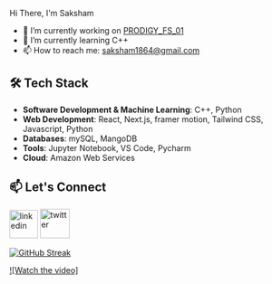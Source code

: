  Hi There, I'm Saksham

- 🔭 I’m currently working on [PRODIGY_FS_01](https://github.com/saksham1864/PRODIGY_FS_01)
- 🌱 I’m currently learning C++
- 📫 How to reach me: saksham1864@gmail.com 

## 🛠️ Tech Stack
- **Software Development & Machine Learning**: C++, Python
- **Web Development**: React, Next.js, framer motion, Tailwind CSS, Javascript, Python
- **Databases**: mySQL, MangoDB
- **Tools**: Jupyter Notebook, VS Code, Pycharm
- **Cloud**: Amazon Web Services
  
## 📫 Let's Connect

[<img src='https://img.icons8.com/?size=100&id=44019&format=png&color=000000' alt='linkedin' height='50'>](https://www.linkedin.com/in/sakshamsharma24/)   [<img src='https://img.icons8.com/?size=100&id=bG29Ckcdp6YP&format=png&color=000000' alt='twitter' height='52'>](https://twitter.com/@fawkesverse)





[![GitHub Streak](https://streak-stats.demolab.com?user=saksham1864&theme=dark)](https://git.io/streak-stats)



[![Watch the video]](https://github.com/saksham1864/saksham1864/blob/main/5091624-hd_1920_1080_24fps.mp4)
